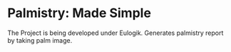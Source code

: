 Palmistry: Made Simple
=========
The Project is being developed under Eulogik. Generates palmistry report by taking palm image.
